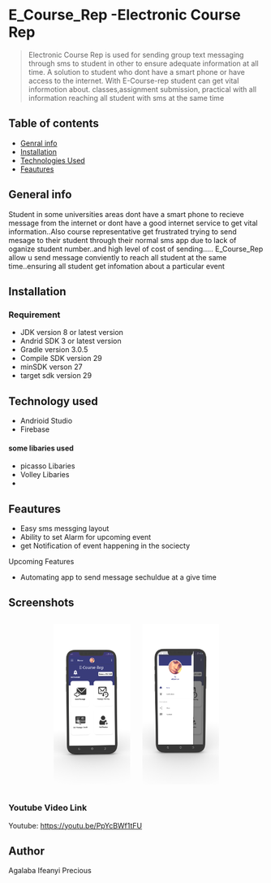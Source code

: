 # E_Course_Rep -Electronic Course Rep 

>Electronic Course Rep  is used for sending group text messaging through sms to student in other to ensure adequate information at all time. A solution to student who dont have a smart phone or have  access to the internet. With E-Course-rep student can get vital informotion about. classes,assignment submission, practical with all information reaching all student with sms at the same time

## Table of contents
* [Genral info](#general_info)
* [Installation](#Installation)
* [Technologies Used](#technology_used)
* [Feautures](#features)

## General info
Student  in some universities  areas dont have a smart phone to recieve message from the internet or dont have a good internet service to get vital information..Also course representative get frustrated trying to send mesage to their student through their normal sms app 
due to lack of oganize student number..and high level of cost of sending.....
E_Course_Rep allow u send message conviently to reach all student at the same time..ensuring all student get infomation about a   particular event


## Installation
### Requirement
* JDK version 8 or latest version
* Andrid SDK 3 or latest version
* Gradle version 3.0.5
* Compile SDK version 29
* minSDK verson 27
* target sdk version 29

## Technology used
* Andrioid Studio
* Firebase

#### some libaries used
* picasso Libaries
* Volley Libaries
* 
## Feautures
* Easy sms messging layout
* Ability to set Alarm for upcoming event 
* get Notification of event happening in the sociecty

Upcoming Features
* Automating app to send message sechuldue at a give time

<h2 align="left">Screenshots</h2>
<h4 align="center">
<img src="images/e_course_mobile_one.png" width="30%" vspace="10" hspace="10">
<img src="images/e_course_mobile_two.png" width="30%" vspace="10" hspace="10">

 ### Youtube  Video Link
Youtube: https://youtu.be/PpYcBWf1tFU


## Author
Agalaba Ifeanyi Precious 
